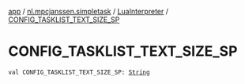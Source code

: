 [app](../../index.md) / [nl.mpcjanssen.simpletask](../index.md) / [LuaInterpreter](index.md) / [CONFIG_TASKLIST_TEXT_SIZE_SP](.)

# CONFIG_TASKLIST_TEXT_SIZE_SP

`val CONFIG_TASKLIST_TEXT_SIZE_SP: `[`String`](https://kotlinlang.org/api/latest/jvm/stdlib/kotlin/-string/index.html)